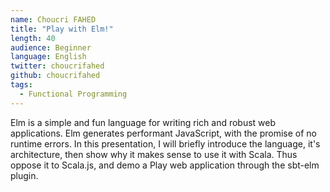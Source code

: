 ```yaml
---
name: Choucri FAHED
title: "Play with Elm!"
length: 40
audience: Beginner
language: English
twitter: choucrifahed
github: choucrifahed
tags:
  - Functional Programming
---
```

Elm is a simple and fun language for writing rich and robust web applications. Elm generates performant JavaScript, with the promise of no runtime errors. In this presentation, I will briefly introduce the language, it's architecture, then show why it makes sense to use it with Scala. Thus oppose it to Scala.js, and demo a Play web application through the sbt-elm plugin.